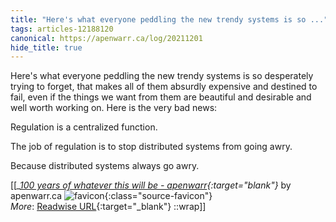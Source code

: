 ```yaml
---
title: "Here's what everyone peddling the new trendy systems is so ..."
tags: articles-12188120
canonical: https://apenwarr.ca/log/20211201
hide_title: true
---
```


Here's what everyone peddling the new trendy systems is so desperately trying to forget, that makes all of them absurdly expensive and destined to fail, even if the things we want from them are beautiful and desirable and well worth working on. Here is the very bad news:

Regulation is a centralized function.

The job of regulation is to stop distributed systems from going awry.

Because distributed systems always go awry.


[[<cite>_[100 years of whatever this will be - apenwarr](https://apenwarr.ca/log/20211201){:target="_blank"}_</cite> by apenwarr.ca ![favicon](https://s2.googleusercontent.com/s2/favicons?domain=apenwarr.ca){:class="source-favicon"}<br>
_More_: [Readwise URL](https://readwise.io/open/256466496){:target="_blank"}
::wrap]]